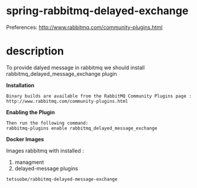 # spring-rabbitmq-delayed-exchange
Preferences: http://www.rabbitmq.com/community-plugins.html

# description
To provide dalyed message in rabbitmq we should install rabbitmq_delayed_message_exchange plugin
  
**Installation**

    Binary builds are available from the RabbitMQ Community Plugins page : http://www.rabbitmq.com/community-plugins.html
    
**Enabling the Plugin**
    
    Then run the following command:
    rabbitmq-plugins enable rabbitmq_delayed_message_exchange
    
**Docker Images**
  
  Images rabbitmq with installed :
  
  1. managment 
  1. delayed-message plugins 
  
    tetsuobe/rabbitmq-delayed-message-exchange
    

